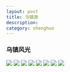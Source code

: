 ```yaml
---
layout: post
title: 乌镇游
description:
category: shenghuo
---
```


### 乌镇风光

![](http://oohtwkfct.bkt.clouddn.com/17-6-11/74269134.jpg?imageMogr/auto-orient&imageView2/0/q/20)
![](http://oohtwkfct.bkt.clouddn.com/17-6-11/40206036.jpg?imageMogr/auto-orient&imageView2/0/q/20)
![](http://oohtwkfct.bkt.clouddn.com/17-6-11/28375832.jpg?imageMogr/auto-orient&imageView2/0/q/20)
![](http://oohtwkfct.bkt.clouddn.com/17-6-11/92603407.jpg?imageMogr/auto-orient&imageView2/0/q/20)
![](http://oohtwkfct.bkt.clouddn.com/17-6-11/87683884.jpg?imageMogr/auto-orient&imageView2/0/q/20)
![](http://oohtwkfct.bkt.clouddn.com/17-6-11/24242396.jpg?imageMogr/auto-orient&imageView2/0/q/20)
![](http://oohtwkfct.bkt.clouddn.com/17-6-11/41169601.jpg?imageMogr/auto-orient&imageView2/0/q/20)
![](http://oohtwkfct.bkt.clouddn.com/17-6-11/81148195.jpg?imageMogr/auto-orient&imageView2/0/q/20)

